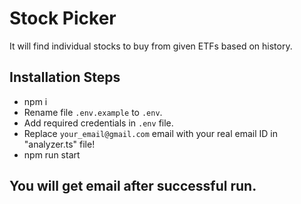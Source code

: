 # Stock Picker

It will find individual stocks to buy from given ETFs based on history.

## Installation Steps

- npm i
- Rename file `.env.example` to `.env`.
- Add required credentials in `.env` file.
- Replace `your_email@gmail.com` email with your real email ID in "analyzer.ts" file!
- npm run start

## You will get email after successful run.
